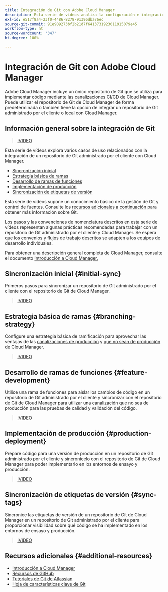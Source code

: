 ```yaml
---
title: Integración de Git con Adobe Cloud Manager
description: Esta serie de vídeos analiza la configuración e integración de un repositorio de Git administrado por el cliente (On-Premise) con Adobe Cloud Manager.
exl-id: e517f8a4-23f0-4486-8278-91396dba76ec
source-git-commit: 91e909273bf2b21d7f6413731923011915079e45
workflow-type: ht
source-wordcount: '347'
ht-degree: 100%

---
```



# Integración de Git con Adobe Cloud Manager

Adobe Cloud Manager incluye un único repositorio de Git que se utiliza para implementar código mediante las canalizaciones CI/CD de Cloud Manager. Puede utilizar el repositorio de Git de Cloud Manager de forma predeterminada o también tiene la opción de integrar un repositorio de Git administrado por el cliente o local con Cloud Manager.

## Información general sobre la integración de Git

>[!VIDEO](https://video.tv.adobe.com/v/28710/)

Esta serie de vídeos explora varios casos de uso relacionados con la integración de un repositorio de Git administrado por el cliente con Cloud Manager.

* [Sincronización inicial](#initial-sync)
* [Estrategia básica de ramas](#branching-strategy)
* [Desarrollo de ramas de funciones](#feature-development)
* [Implementación de producción](#production-deployment)
* [Sincronización de etiquetas de versión](#sync-tags)

Esta serie de vídeos supone un conocimiento básico de la gestión de Git y control de fuentes. Consulte los [recursos adicionales a continuación](#additional-resources) para obtener más información sobre Git.

Los pasos y las convenciones de nomenclatura descritos en esta serie de vídeos representan algunas prácticas recomendadas para trabajar con un repositorio de Git administrado por el cliente y Cloud Manager. Se espera que los convenios y flujos de trabajo descritos se adapten a los equipos de desarrollo individuales.

Para obtener una descripción general completa de Cloud Manager, consulte el documento [Introducción a Cloud Manager.](/help/introduction.md)

## Sincronización inicial {#initial-sync}

Primeros pasos para sincronizar un repositorio de Git administrado por el cliente con el repositorio de Git de Cloud Manager.

>[!VIDEO](https://video.tv.adobe.com/v/28711/?quality=12)

## Estrategia básica de ramas {#branching-strategy}

Configure una estrategia básica de ramificación para aprovechar las ventajas de las [canalizaciones de producción](/help/using/production-pipelines.md) y [que no sean de producción](/help/using/non-production-pipelines.md) de Cloud Manager.

>[!VIDEO](https://video.tv.adobe.com/v/28712/?quality=12)

## Desarrollo de ramas de funciones {#feature-development}

Utilice una rama de funciones para aislar los cambios de código en un repositorio de Git administrado por el cliente y sincronizar con el repositorio de Git de Cloud Manager para utilizar una canalización que no sea de producción para las pruebas de calidad y validación del código.

>[!VIDEO](https://video.tv.adobe.com/v/28723/?quality=12)

## Implementación de producción {#production-deployment}

Prepare código para una versión de producción en un repositorio de Git administrado por el cliente y sincronícelo con el repositorio de Git de Cloud Manager para poder implementarlo en los entornos de ensayo y producción.

>[!VIDEO](https://video.tv.adobe.com/v/28724/?quality=12)

## Sincronización de etiquetas de versión {#sync-tags}

Sincronice las etiquetas de versión de un repositorio de Git de Cloud Manager en un repositorio de Git administrado por el cliente para proporcionar visibilidad sobre qué código se ha implementado en los entornos de ensayo y producción.

>[!VIDEO](https://video.tv.adobe.com/v/28725/?quality=12)

## Recursos adicionales {#additional-resources}

* [Introducción a Cloud Manager](/help/introduction.md)
* [Recursos de GitHub](https://try.github.io)
* [Tutoriales de Git de Atlassian](https://www.atlassian.com/git/tutorials/what-is-version-control)
* [Hoja de características clave de Git](https://education.github.com/git-cheat-sheet-education.pdf)
